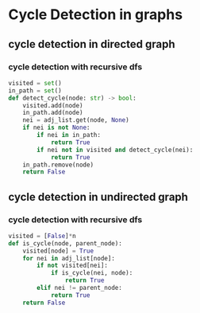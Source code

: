 # Cycle Detection in graphs

## cycle detection in directed graph

### cycle detection with recursive dfs

```py
visited = set()
in_path = set()
def detect_cycle(node: str) -> bool:
    visited.add(node)
    in_path.add(node)
    nei = adj_list.get(node, None)
    if nei is not None:
        if nei in in_path:
            return True
        if nei not in visited and detect_cycle(nei):
            return True
    in_path.remove(node)
    return False
```

## cycle detection in undirected graph

### cycle detection with recursive dfs

```py
visited = [False]*n
def is_cycle(node, parent_node):
    visited[node] = True
    for nei in adj_list[node]:
        if not visited[nei]:
            if is_cycle(nei, node):
                return True
        elif nei != parent_node:
            return True
    return False
```
